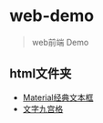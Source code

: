 # web-demo
>  web前端 Demo

## html文件夹

* [Material经典文本框](https://github.com/Fgba/web-demo/tree/main/html/MaterialInput)
* [文字九宫格](https://github.com/Fgba/web-demo/tree/main/html/PictureNineSquareGrid)
